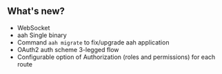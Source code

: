 ## What's new?

  * WebSocket
  * aah Single binary
  * Command `aah migrate` to fix/upgrade aah application
  * OAuth2 auth scheme 3-legged flow
  * Configurable option of Authorization (roles and permissions) for each route